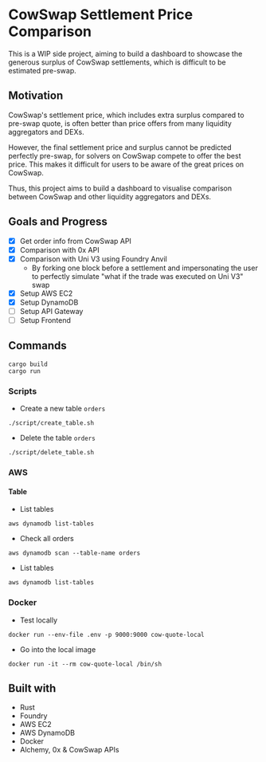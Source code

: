 # CowSwap Settlement Price Comparison

This is a WIP side project, aiming to build a dashboard to showcase the generous surplus of CowSwap settlements, which is difficult to be estimated pre-swap.

## Motivation

CowSwap's settlement price, which includes extra surplus compared to pre-swap quote, is often better than price offers from many liquidity aggregators and DEXs.

However, the final settlement price and surplus cannot be predicted perfectly pre-swap, for solvers on CowSwap compete to offer the best price. This makes it difficult for users to be aware of the great prices on CowSwap.

Thus, this project aims to build a dashboard to visualise comparison between CowSwap and other liquidity aggregators and DEXs.

## Goals and Progress

- [x] Get order info from CowSwap API
- [x] Comparison with 0x API
- [x] Comparison with Uni V3 using Foundry Anvil
  - By forking one block before a settlement and impersonating the user to perfectly simulate "what if the trade was executed on Uni V3" swap
- [x] Setup AWS EC2
- [x] Setup DynamoDB
- [ ] Setup API Gateway
- [ ] Setup Frontend

## Commands

```
cargo build
cargo run
```

### Scripts

- Create a new table `orders`

```
./script/create_table.sh
```

- Delete the table `orders`

```
./script/delete_table.sh
```

### AWS

#### Table

- List tables

```
aws dynamodb list-tables
```

- Check all orders

```
aws dynamodb scan --table-name orders
```

- List tables

```
aws dynamodb list-tables
```

### Docker

- Test locally

```
docker run --env-file .env -p 9000:9000 cow-quote-local
```

- Go into the local image

```
docker run -it --rm cow-quote-local /bin/sh
```

## Built with

- Rust
- Foundry
- AWS EC2
- AWS DynamoDB
- Docker
- Alchemy, 0x & CowSwap APIs
